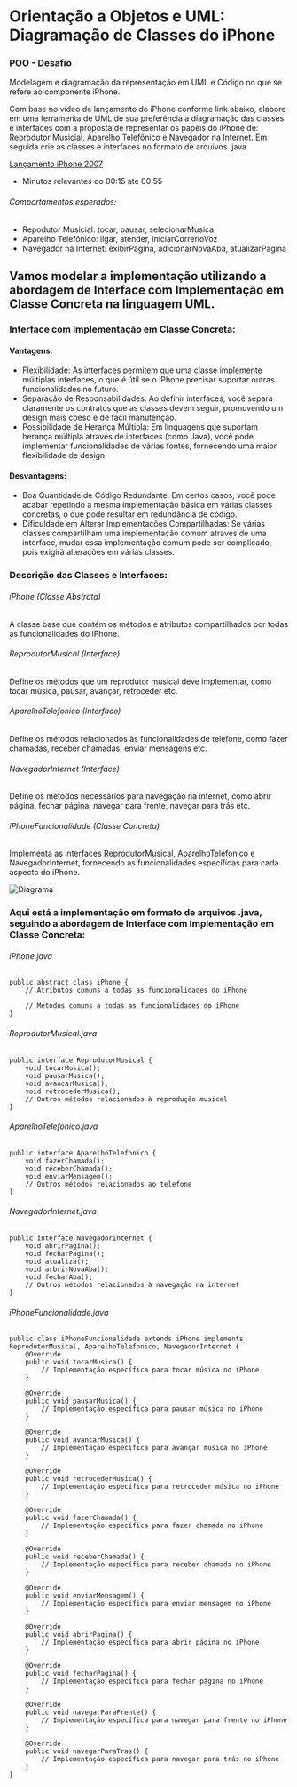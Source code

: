 # Orientação a Objetos e UML: Diagramação de Classes do iPhone

### POO - Desafio

Modelagem e diagramação da representação em UML e Código no que se refere ao componente iPhone.

Com base no vídeo de lançamento do iPhone conforme link abaixo, elabore em uma ferramenta de UML de sua preferência a diagramação das classes e interfaces com a proposta de representar os papéis do iPhone de: Reprodutor Musicial,  Aparelho Telefônico e Navegador na Internet. Em seguida crie as classes e interfaces no formato de arquivos .java

[Lançamento iPhone 2007](https://www.youtube.com/watch?v=9ou608QQRq8)

- Minutos relevantes do 00:15 até 00:55

###### Comportamentos esperados:
* Repodutor Musicial: tocar, pausar, selecionarMusica
* Aparelho Telefônico: ligar, atender, iniciarCorrerioVoz
* Navegador na Internet: exibirPagina, adicionarNovaAba, atualizarPagina



## Vamos modelar a implementação utilizando a abordagem de Interface com Implementação em Classe Concreta na linguagem UML.

### Interface com Implementação em Classe Concreta:
#### Vantagens:

- Flexibilidade: As interfaces permitem que uma classe implemente múltiplas interfaces, o que é útil se o iPhone precisar suportar outras funcionalidades no futuro.
- Separação de Responsabilidades: Ao definir interfaces, você separa claramente os contratos que as classes devem seguir, promovendo um design mais coeso e de fácil manutenção.
- Possibilidade de Herança Múltipla: Em linguagens que suportam herança múltipla através de interfaces (como Java), você pode implementar funcionalidades de várias fontes, fornecendo uma maior flexibilidade de design.
#### Desvantagens:

- Boa Quantidade de Código Redundante: Em certos casos, você pode acabar repetindo a mesma implementação básica em várias classes concretas, o que pode resultar em redundância de código.
- Dificuldade em Alterar Implementações Compartilhadas: Se várias classes compartilham uma implementação comum através de uma interface, mudar essa implementação comum pode ser complicado, pois exigirá alterações em várias classes.

### Descrição das Classes e Interfaces:
###### iPhone (Classe Abstrata)
A classe base que contém os métodos e atributos compartilhados por todas as funcionalidades do iPhone.
###### ReprodutorMusical (Interface)
Define os métodos que um reprodutor musical deve implementar, como tocar música, pausar, avançar, retroceder etc.
###### AparelhoTelefonico (Interface)
Define os métodos relacionados às funcionalidades de telefone, como fazer chamadas, receber chamadas, enviar mensagens etc.
###### NavegadorInternet (Interface)
Define os métodos necessários para navegação na internet, como abrir página, fechar página, navegar para frente, navegar para trás etc.
###### iPhoneFuncionalidade (Classe Concreta)
Implementa as interfaces ReprodutorMusical, AparelhoTelefonico e NavegadorInternet, fornecendo as funcionalidades específicas para cada aspecto do iPhone.

![Diagrama](https://github.com/akranz79/dio-santander2024-desafios-Diagramacao_iphone/blob/main/img/DiagramaiPhone.drawio.png)

### Aqui está a implementação em formato de arquivos .java, seguindo a abordagem de Interface com Implementação em Classe Concreta:

######  iPhone.java
```
public abstract class iPhone {
    // Atributos comuns a todas as funcionalidades do iPhone

    // Métodos comuns a todas as funcionalidades do iPhone
}
```
######  ReprodutorMusical.java
```
public interface ReprodutorMusical {
    void tocarMusica();
    void pausarMusica();
    void avancarMusica();
    void retrocederMusica();
    // Outros métodos relacionados à reprodução musical
}
```
######  AparelhoTelefonico.java
```
public interface AparelhoTelefonico {
    void fazerChamada();
    void receberChamada();
    void enviarMensagem();
    // Outros métodos relacionados ao telefone
}
```
######  NavegadorInternet.java
```
public interface NavegadorInternet {
    void abrirPagina();
    void fecharPagina();
    void atualiza();
    void arbrirNovaAba();
    void fecharAba();
    // Outros métodos relacionados à navegação na internet
}
```
######  iPhoneFuncionalidade.java
```
public class iPhoneFuncionalidade extends iPhone implements ReprodutorMusical, AparelhoTelefonico, NavegadorInternet {
    @Override
    public void tocarMusica() {
        // Implementação específica para tocar música no iPhone
    }

    @Override
    public void pausarMusica() {
        // Implementação específica para pausar música no iPhone
    }

    @Override
    public void avancarMusica() {
        // Implementação específica para avançar música no iPhone
    }

    @Override
    public void retrocederMusica() {
        // Implementação específica para retroceder música no iPhone
    }

    @Override
    public void fazerChamada() {
        // Implementação específica para fazer chamada no iPhone
    }

    @Override
    public void receberChamada() {
        // Implementação específica para receber chamada no iPhone
    }

    @Override
    public void enviarMensagem() {
        // Implementação específica para enviar mensagem no iPhone
    }

    @Override
    public void abrirPagina() {
        // Implementação específica para abrir página no iPhone
    }

    @Override
    public void fecharPagina() {
        // Implementação específica para fechar página no iPhone
    }

    @Override
    public void navegarParaFrente() {
        // Implementação específica para navegar para frente no iPhone
    }

    @Override
    public void navegarParaTras() {
        // Implementação específica para navegar para trás no iPhone
    }
}

```
